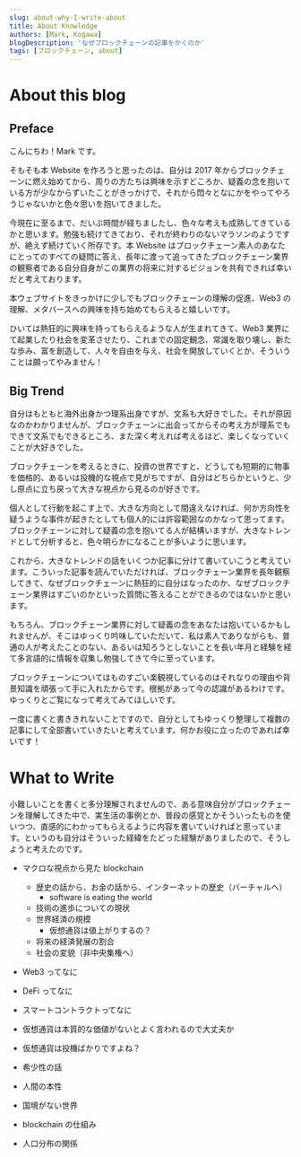 ```yaml
---
slug: about-why-I-write-about
title: About Knowledge
authors: [Mark, Kogawa]
blogDescription: 'なぜブロックチェーンの記事をかくのか'
tags: [ブロックチェーン, about]
---
```


# About this blog

## Preface

こんにちわ！Mark です。

そもそも本 Website を作ろうと思ったのは、自分は 2017 年からブロックチェーンに燃え始めてから、周りの方たちは興味を示すどころか、疑義の念を抱いている方が少なからずいたことがきっかけで、それから悶々となにかをやってやろうじゃないかと色々思いを抱いてきました。

今現在に至るまで、だいぶ時間が経ちましたし、色々な考えも成熟してきているかと思います。勉強も続けてきており、それが終わりのないマラソンのようですが、絶えず続けていく所存です。本 Website はブロックチェーン素人のあなたにとってのすべての疑問に答え、長年に渡って追ってきたブロックチェーン業界の観察者である自分自身がこの業界の将来に対するビジョンを共有できれば幸いだと考えております。

本ウェブサイトをきっかけに少しでもブロックチェーンの理解の促進、Web3 の理解、メタバースへの興味を持ち始めてもらえると嬉しいです。

ひいては熱狂的に興味を持ってもらえるような人が生まれてきて、Web3 業界にて起業したり社会を変革させたり、これまでの固定観念、常識を取り壊し、新たな歩み、富を創造して、人々を自由を与え、社会を開放していくとか、そういうことは願ってやみません！

## Big Trend

自分はもともと海外出身かつ理系出身ですが、文系も大好きでした。それが原因なのかわかりませんが、ブロックチェーンに出会ってからその考え方が理系でもできて文系でもできるところ、また深く考えれば考えるほど、楽しくなっていくことが大好きでした。

ブロックチェーンを考えるときに、投資の世界ですと、どうしても短期的に物事を価格的、あるいは投機的な視点で見がちですが、自分はどちらかというと、少し原点に立ち戻って大きな視点から見るのが好きです。

個人として行動を起こす上で、大きな方向として間違えなければ、何か方向性を疑うような事件が起きたとしても個人的には許容範囲なのかなって思ってます。ブロックチェーンに対して疑義の念を抱いてる人が結構いますが、大きなトレンドとして分析すると、色々明らかになることが多いように思います。

これから、大きなトレンドの話をいくつか記事に分けて書いていこうと考えています。こういった記事を読んでいただければ、ブロックチェーン業界を長年観察してきて、なぜブロックチェーンに熱狂的に自分はなったのか、なぜブロックチェーン業界はすごいのかといった質問に答えることができるのではないかと思います。

もちろん、ブロックチェーン業界に対して疑義の念をあなたは抱いているかもしれませんが、そこはゆっくり吟味していただいて、私は素人でありながらも、普通の人が考えたことのない、あるいは知ろうとしないことを長い年月と経験を経て多言語的に情報を収集し勉強してきて今に至っています。

ブロックチェーンについてはものすごい楽観視しているのはそれなりの理由や背景知識を頑張って手に入れたからです。根拠があって今の認識があるわけです。ゆっくりとご覧になって考えてみてほしいです。

一度に書くと書ききれないことですので、自分としてもゆっくり整理して複数の記事にして全部書いていきたいと考えています。何かお役に立ったのであれば幸いです！

# What to Write

小難しいことを書くと多分理解されませんので、ある意味自分がブロックチェーンを理解してきた中で、実生活の事例とか、普段の感覚とかそういったものを使いつつ、直感的にわかってもらえるように内容を書いていければと思っています。というのも自分はそういった経緯をたどった経験がありましたので、そうしようと考えたのです。

-   マクロな視点から見た blockchain

    -   歴史の話から、お金の話から、インターネットの歴史（バーチャルへ）
        -   software is eating the world
    -   技術の進歩についての現状
    -   世界経済の規模
        -   仮想通貨は値上がりするの？
    -   将来の経済発展の割合
    -   社会の変貌（非中央集権へ）

-   Web3 ってなに
-   DeFi ってなに
-   スマートコントラクトってなに
-   仮想通貨は本質的な価値がないとよく言われるので大丈夫か
-   仮想通貨は投機ばかりですよね？

-   希少性の話
-   人間の本性
-   国境がない世界
-   blockchain の仕組み
-   人口分布の関係
